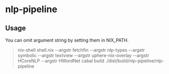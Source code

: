 # nlp-pipeline

## Usage
You can omit argument string by setting them in NIX_PATH.
> nix-shell shell.nix --argstr fetchfin <fetchfin> --argstr nlp-types <nlp-types> --argstr symbolic <symbolic> --argstr textview <textview> --argstr uphere-nix-overlay <uphere-nix-overlay> --argstr HCoreNLP <HCoreNLP> --argstr HWordNet <HWordNet>
> cabal build
> ./dist/build/nlp-pipeline/nlp-pipeline